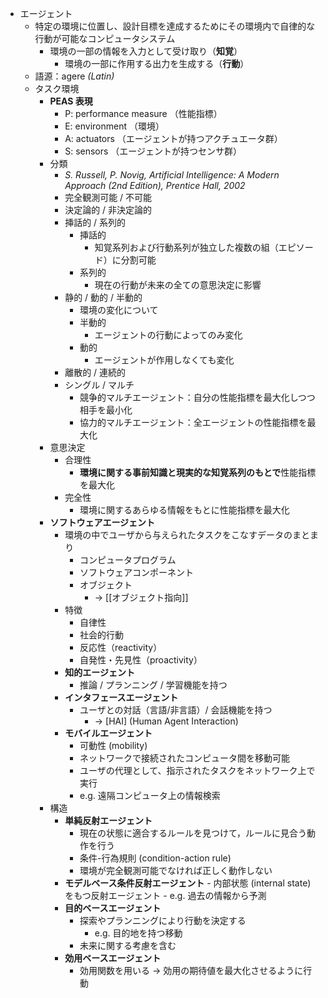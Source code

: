   - エージェント
    - 特定の環境に位置し、設計目標を達成するためにその環境内で自律的な行動が可能なコンピュータシステム
      - 環境の一部の情報を入力として受け取り（**知覚**）
          - 環境の一部に作用する出力を生成する（**行動**）
    - 語源：agere *(Latin)*
    - タスク環境
      - **PEAS 表現**
        - P: performance measure （性能指標）
        - E: environment （環境）
        - A: actuators （エージェントが持つアクチュエータ群）
        - S: sensors （エージェントが持つセンサ群）
      - 分類
        - *S. Russell, P. Novig, Artificial Intelligence: A Modern Approach (2nd Edition), Prentice Hall, 2002*
        - 完全観測可能 / 不可能
        - 決定論的 / 非決定論的
        - 挿話的 / 系列的
          - 挿話的
            - 知覚系列および行動系列が独立した複数の組（エピソード）に分割可能
          - 系列的
            - 現在の行動が未来の全ての意思決定に影響
        - 静的 / 動的 / 半動的
          - 環境の変化について
          - 半動的
            - エージェントの行動によってのみ変化
          - 動的
            - エージェントが作用しなくても変化
        - 離散的 / 連続的
        - シングル / マルチ
          - 競争的マルチエージェント：自分の性能指標を最大化しつつ相手を最小化
          - 協力的マルチエージェント：全エージェントの性能指標を最大化
      - 意思決定
        - 合理性
          - **環境に関する事前知識と現実的な知覚系列のもとで**性能指標を最大化
        - 完全性
          - 環境に関するあらゆる情報をもとに性能指標を最大化
      - **ソフトウェアエージェント**
        - 環境の中でユーザから与えられたタスクをこなすデータのまとまり
          - コンピュータプログラム
          - ソフトウェアコンポーネント
          - オブジェクト
            - → [[オブジェクト指向]]
        - 特徴
          - 自律性
          - 社会的行動
          - 反応性（reactivity）
          - 自発性・先見性（proactivity）
        - **知的エージェント**
          - 推論 / プランニング / 学習機能を持つ
        - **インタフェースエージェント**
          - ユーザとの対話（言語/非言語）/ 会話機能を持つ
            - → [HAI] (Human Agent Interaction)
        - **モバイルエージェント**
          - 可動性 (mobility)
          - ネットワークで接続されたコンピュータ間を移動可能
          - ユーザの代理として、指示されたタスクをネットワーク上で実行
          - e.g. 遠隔コンピュータ上の情報検索
      - 構造
        - **単純反射エージェント**
          - 現在の状態に適合するルールを見つけて，ルールに見合う動作を行う
          - 条件-行為規則 (condition-action rule)
          - 環境が完全観測可能でなければ正しく動作しない
        - **モデルベース条件反射エージェント**
	          - 内部状態 (internal state) をもつ反射エージェント
	            - e.g. 過去の情報から予測
        - **目的ベースエージェント**
          - 探索やプランニングにより行動を決定する
            - e.g. 目的地を持つ移動
          - 未来に関する考慮を含む
        - **効用ベースエージェント**
          - 効用関数を用いる → 効用の期待値を最大化させるように行動
